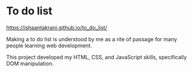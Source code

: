 # To do list

https://ishaantakrani.github.io/to_do_list/

Making a to do list is understood by me as a rite of passage for many people learning web development.

This project developed my HTML, CSS, and JavaScript skills, specifically DOM manipulation.